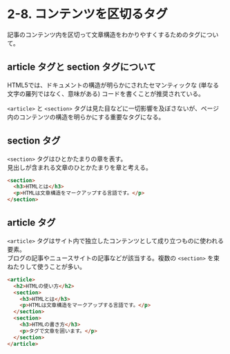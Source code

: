 # 2-8. コンテンツを区切るタグ

記事のコンテンツ内を区切って文章構造をわかりやすくするためのタグについて。

## article タグと section タグについて

HTML5では、ドキュメントの構造が明らかにされたセマンティックな (単なる文字の羅列ではなく、意味がある) コードを書くことが推奨されている。

`<article>` と `<section>` タグは見た目などに一切影響を及ぼさないが、ページ内のコンテンツの構造を明らかにする重要なタグになる。

## section タグ

`<section>` タグはひとかたまりの章を表す。  
見出しが含まれる文章のひとかたまりを章と考える。

```html
<section>
  <h3>HTMLとは</h3>
  <p>HTMLは文章構造をマークアップする言語です。</p>
</section>
```

## article タグ

`<article>` タグはサイト内で独立したコンテンツとして成り立つものに使われる要素。  
ブログの記事やニュースサイトの記事などが該当する。複数の `<section>` を束ねたりして使うことが多い。

```html
<article>
  <h2>HTMLの使い方</h2>
  <section>
    <h3>HTMLとは</h3>
    <p>HTMLは文章構造をマークアップする言語です。</p>
  </section>
  <section>
    <h3>HTMLの書き方</h3>
    <p>タグで文章を囲います。</p>
  </section>
</article>
```